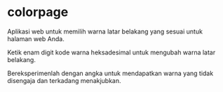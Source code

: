 # colorpage

Aplikasi web untuk memilih warna latar belakang yang sesuai untuk halaman web Anda.

Ketik enam digit kode warna heksadesimal untuk mengubah warna latar belakang.

Bereksperimenlah dengan angka untuk mendapatkan warna yang tidak disengaja dan terkadang menakjubkan.
